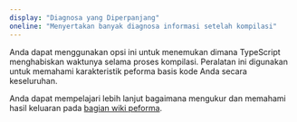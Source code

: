 ```yaml
---
display: "Diagnosa yang Diperpanjang"
oneline: "Menyertakan banyak diagnosa informasi setelah kompilasi"
---
```


Anda dapat menggunakan opsi ini untuk menemukan dimana TypeScript menghabiskan waktunya selama proses kompilasi.
Peralatan ini digunakan untuk memahami karakteristik peforma basis kode Anda secara keseluruhan.

Anda dapat mempelajari lebih lanjut bagaimana mengukur dan memahami hasil keluaran pada [bagian wiki peforma](https://github.com/microsoft/TypeScript/wiki/Performance).
